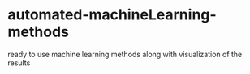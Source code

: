 # automated-machineLearning-methods
ready to use machine learning methods along with visualization of the results
